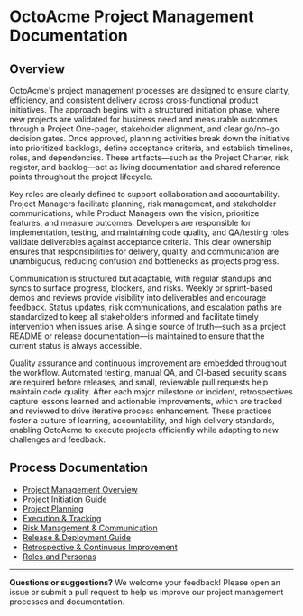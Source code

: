 # OctoAcme Project Management Documentation

## Overview

OctoAcme's project management processes are designed to ensure clarity, efficiency, and consistent delivery across cross-functional product initiatives. The approach begins with a structured initiation phase, where new projects are validated for business need and measurable outcomes through a Project One-pager, stakeholder alignment, and clear go/no-go decision gates. Once approved, planning activities break down the initiative into prioritized backlogs, define acceptance criteria, and establish timelines, roles, and dependencies. These artifacts—such as the Project Charter, risk register, and backlog—act as living documentation and shared reference points throughout the project lifecycle.

Key roles are clearly defined to support collaboration and accountability. Project Managers facilitate planning, risk management, and stakeholder communications, while Product Managers own the vision, prioritize features, and measure outcomes. Developers are responsible for implementation, testing, and maintaining code quality, and QA/testing roles validate deliverables against acceptance criteria. This clear ownership ensures that responsibilities for delivery, quality, and communication are unambiguous, reducing confusion and bottlenecks as projects progress.

Communication is structured but adaptable, with regular standups and syncs to surface progress, blockers, and risks. Weekly or sprint-based demos and reviews provide visibility into deliverables and encourage feedback. Status updates, risk communications, and escalation paths are standardized to keep all stakeholders informed and facilitate timely intervention when issues arise. A single source of truth—such as a project README or release documentation—is maintained to ensure that the current status is always accessible.

Quality assurance and continuous improvement are embedded throughout the workflow. Automated testing, manual QA, and CI-based security scans are required before releases, and small, reviewable pull requests help maintain code quality. After each major milestone or incident, retrospectives capture lessons learned and actionable improvements, which are tracked and reviewed to drive iterative process enhancement. These practices foster a culture of learning, accountability, and high delivery standards, enabling OctoAcme to execute projects efficiently while adapting to new challenges and feedback.

## Process Documentation

- <a href="octoacme-project-management-overview.md">Project Management Overview</a>
- <a href="octoacme-project-initiation.md">Project Initiation Guide</a>
- <a href="octoacme-project-planning.md">Project Planning</a>
- <a href="octoacme-execution-and-tracking.md">Execution &amp; Tracking</a>
- <a href="octoacme-risks-and-communication.md">Risk Management &amp; Communication</a>
- <a href="octoacme-release-and-deployment.md">Release &amp; Deployment Guide</a>
- <a href="octoacme-retrospective-and-continuous-improvement.md">Retrospective &amp; Continuous Improvement</a>
- <a href="octoacme-roles-and-personas.md">Roles and Personas</a>

---

**Questions or suggestions?** We welcome your feedback! Please open an issue or submit a pull request to help us improve our project management processes and documentation.
